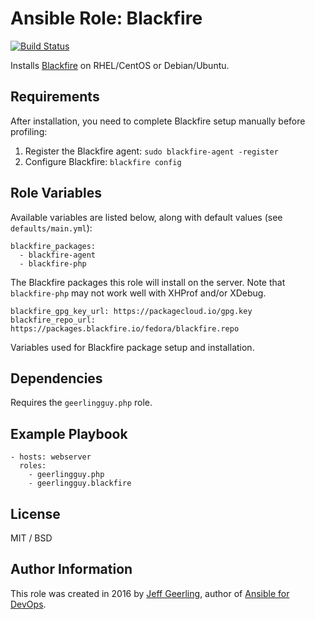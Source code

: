 # Ansible Role: Blackfire

[![Build Status](https://travis-ci.org/geerlingguy/ansible-role-blackfire.svg?branch=master)](https://travis-ci.org/geerlingguy/ansible-role-blackfire)

Installs [Blackfire](https://blackfire.io/) on RHEL/CentOS or Debian/Ubuntu.

## Requirements

After installation, you need to complete Blackfire setup manually before profiling:

  1. Register the Blackfire agent: `sudo blackfire-agent -register`
  2. Configure Blackfire: `blackfire config`

## Role Variables

Available variables are listed below, along with default values (see `defaults/main.yml`):

    blackfire_packages:
      - blackfire-agent
      - blackfire-php

The Blackfire packages this role will install on the server. Note that `blackfire-php` may not work well with XHProf and/or XDebug.

    blackfire_gpg_key_url: https://packagecloud.io/gpg.key
    blackfire_repo_url: https://packages.blackfire.io/fedora/blackfire.repo

Variables used for Blackfire package setup and installation.

## Dependencies

Requires the `geerlingguy.php` role.

## Example Playbook

    - hosts: webserver
      roles:
        - geerlingguy.php
        - geerlingguy.blackfire

## License

MIT / BSD

## Author Information

This role was created in 2016 by [Jeff Geerling](https://www.jeffgeerling.com/), author of [Ansible for DevOps](https://www.ansiblefordevops.com/).
